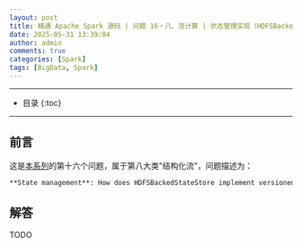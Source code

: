 ```yaml
---
layout: post
title: 精通 Apache Spark 源码 | 问题 16・八、流计算 | 状态管理实现（HDFSBackedStateStore 版本化存储）
date: 2025-05-31 13:39:04
author: admin
comments: true
categories: [Spark]
tags: [BigData, Spark]
---
```


<!-- more -->

---

* 目录
{:toc}
---

## 前言

这是[本系列](../master-in-apache-spark-with-source-code-00)的第十六个问题，属于第八大类"结构化流"，问题描述为：

```markdown
**State management**: How does HDFSBackedStateStore implement versioned key-value storage?
```

## 解答

TODO